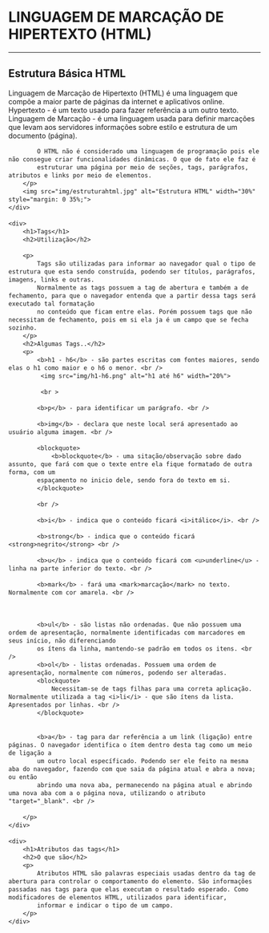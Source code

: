 <!DOCTYPE html>
<html lang="pt-br">
<head>
    <meta charset="UTF-8">
    <meta http-equiv="X-UA-Compatible" content="IE=edge">
    <meta name="viewport" content="width=device-width, initial-scale=1.0">
</head>
<body>
    <div>
        <h1 style="text-transform: uppercase;">Linguagem de Marcação de Hipertexto (HTML)</h1>
        <hr>
        <h2>Estrutura Básica HTML</h2> 
        <p>
            Linguagem de Marcação de Hipertexto (HTML) é uma linguagem que compõe a maior parte de páginas da internet e aplicativos online.
            Hypertexto - é um texto usado para fazer referência a um outro texto.
            Linguagem de Marcação - é uma linguagem usada para definir marcações que levam aos servidores informações sobre estilo e estrutura de um documento (página).
            
            O HTML não é considerado uma linguagem de programação pois ele não consegue criar funcionalidades dinâmicas. O que de fato ele faz é
            estruturar uma página por meio de seções, tags, parágrafos, atributos e links por meio de elementos.
        </p>
        <img src="img/estruturahtml.jpg" alt="Estrutura HTML" width="30%" style="margin: 0 35%;">    
    </div>

    <div>
        <h1>Tags</h1>
        <h2>Utilização</h2>
        
        <p>
            Tags são utilizadas para informar ao navegador qual o tipo de estrutura que esta sendo construída, podendo ser títulos, parágrafos, imagens, links e outras.
            Normalmente as tags possuem a tag de abertura e também a de fechamento, para que o navegador entenda que a partir dessa tags será executado tal formatação
            no conteúdo que ficam entre elas. Porém possuem tags que não necessitam de fechamento, pois em si ela ja é um campo que se fecha sozinho.
        </p>
        <h2>Algumas Tags..</h2>
        <p>
            <b>h1 - h6</b> - são partes escritas com fontes maiores, sendo elas o h1 como maior e o h6 o menor. <br />
             <img src="img/h1-h6.png" alt="h1 até h6" width="20%">
            
             <br >
            
            <b>p</b> - para identificar um parágrafo. <br />
            
            <b>img</b> - declara que neste local será apresentado ao usuário alguma imagem. <br />
            
            <blockquote>
                <b>blockquote</b> - uma sitação/observação sobre dado assunto, que fará com que o texte entre ela fique formatado de outra forma, com um 
            espaçamento no inicio dele, sendo fora do texto em si. 
            </blockquote>

            <br />
            
            <b>i</b> - indica que o conteúdo ficará <i>itálico</i>. <br />
            
            <b>strong</b> - indica que o conteúdo ficará <strong>negrito</strong> <br />
            
            <b>u</b> - indica que o conteúdo ficará com <u>underline</u> - linha na parte inferior do texto. <br />
            
            <b>mark</b> - fará uma <mark>marcação</mark> no texto. Normalmente com cor amarela. <br />
            
            
            
            <b>ul</b> - são listas não ordenadas. Que não possuem uma ordem de apresentação, normalmente identificadas com marcadores em seus início, não diferenciando
            os ítens da linha, mantendo-se padrão em todos os itens. <br />
            <b>ol</b> - listas ordenadas. Possuem uma ordem de apresentação, normalmente com números, podendo ser alteradas.
            <blockquote>
                Necessitam-se de tags filhas para uma correta aplicação. Normalmente utilizada a tag <i>li</i> - que são ítens da lista. Apresentados por linhas. <br />
            </blockquote>
            
            
            <b>a</b> - tag para dar referência a um link (ligação) entre páginas. O navegador identifica o ítem dentro desta tag como um meio de ligação a 
            um outro local específicado. Podendo ser ele feito na mesma aba do navegador, fazendo com que saia da página atual e abra a nova; ou então
            abrindo uma nova aba, permanecendo na página atual e abrindo uma nova aba com a o página nova, utilizando o atributo "target="_blank". <br />
        
        </p>
    </div> 

    <div>
        <h1>Atributos das tags</h1>
        <h2>O que são</h2>
        <p>
            Atributos HTML são palavras especiais usadas dentro da tag de abertura para controlar o comportamento do elemento. São informações passadas nas tags para que elas executam o resultado esperado. Como modificadores de elementos HTML, utilizados para identificar, 
            informar e indicar o tipo de um campo.
        </p>
    </div>


</body>
</html>
